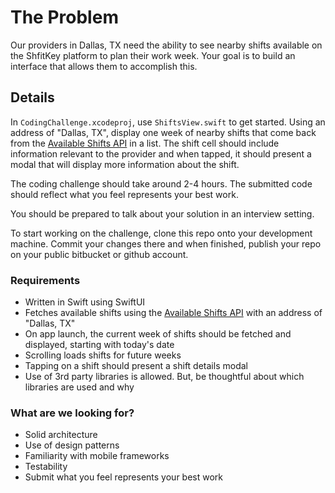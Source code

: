 # The Problem

Our providers in Dallas, TX need the ability to see nearby shifts available on the ShfitKey platform to plan their work week. Your goal is to build an interface that allows them to accomplish this.

## Details
In `CodingChallenge.xcodeproj`, use `ShiftsView.swift` to get started. Using an address of "Dallas, TX", display one week of nearby shifts that come back from the [Available Shifts API](https://bitbucket.org/shiftkeyllc/ios-coding-challenge/src/master/API-DOC.md) in a list. The shift cell should include information relevant to the provider and when tapped, it should present a modal that will display more information about the shift.

The coding challenge should take around 2-4 hours. The submitted code should reflect what you feel represents your best work.

You should be prepared to talk about your solution in an interview setting.

To start working on the challenge, clone this repo onto your development machine. Commit your changes there and when finished, publish your repo on your public bitbucket or github account.

### Requirements ###

* Written in Swift using SwiftUI
* Fetches available shifts using the [Available Shifts API](https://bitbucket.org/shiftkeyllc/ios-coding-challenge/src/master/API-DOC.md) with an address of "Dallas, TX"
* On app launch, the current week of shifts should be fetched and displayed, starting with today's date
* Scrolling loads shifts for future weeks
* Tapping on a shift should present a shift details modal
* Use of 3rd party libraries is allowed. But, be thoughtful about which libraries are used and why

### What are we looking for? ###

* Solid architecture
* Use of design patterns
* Familiarity with mobile frameworks
* Testability
* Submit what you feel represents your best work
